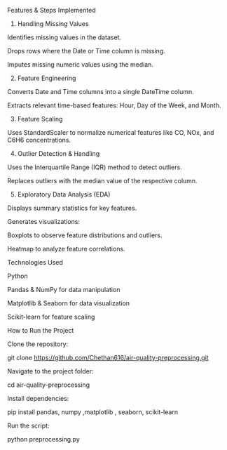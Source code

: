 Features & Steps Implemented

1. Handling Missing Values

Identifies missing values in the dataset.

Drops rows where the Date or Time column is missing.

Imputes missing numeric values using the median.

2. Feature Engineering

Converts Date and Time columns into a single DateTime column.

Extracts relevant time-based features: Hour, Day of the Week, and Month.

3. Feature Scaling

Uses StandardScaler to normalize numerical features like CO, NOx, and C6H6 concentrations.

4. Outlier Detection & Handling

Uses the Interquartile Range (IQR) method to detect outliers.

Replaces outliers with the median value of the respective column.

5. Exploratory Data Analysis (EDA)

Displays summary statistics for key features.

Generates visualizations:

Boxplots to observe feature distributions and outliers.

Heatmap to analyze feature correlations.

Technologies Used

Python

Pandas & NumPy for data manipulation

Matplotlib & Seaborn for data visualization

Scikit-learn for feature scaling

How to Run the Project

Clone the repository:

git clone https://github.com/Chethan616/air-quality-preprocessing.git

Navigate to the project folder:

cd air-quality-preprocessing

Install dependencies:

pip install pandas, numpy ,matplotlib , seaborn, scikit-learn

Run the script:

python preprocessing.py

